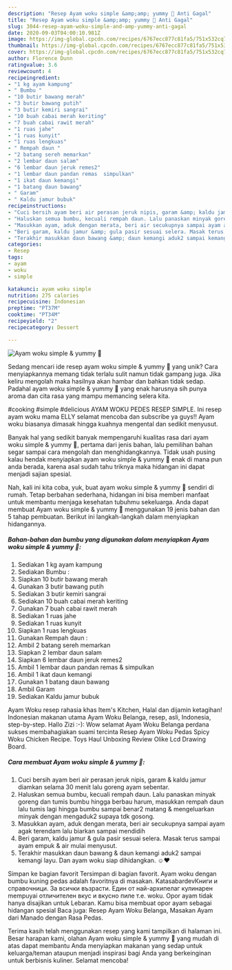 ```yaml
---
description: "Resep Ayam woku simple &amp;amp; yummy 🤤 Anti Gagal"
title: "Resep Ayam woku simple &amp;amp; yummy 🤤 Anti Gagal"
slug: 3044-resep-ayam-woku-simple-and-amp-yummy-anti-gagal
date: 2020-09-03T04:00:10.981Z
image: https://img-global.cpcdn.com/recipes/6767ecc877c81fa5/751x532cq70/ayam-woku-simple-yummy-🤤-foto-resep-utama.jpg
thumbnail: https://img-global.cpcdn.com/recipes/6767ecc877c81fa5/751x532cq70/ayam-woku-simple-yummy-🤤-foto-resep-utama.jpg
cover: https://img-global.cpcdn.com/recipes/6767ecc877c81fa5/751x532cq70/ayam-woku-simple-yummy-🤤-foto-resep-utama.jpg
author: Florence Dunn
ratingvalue: 3.6
reviewcount: 4
recipeingredient:
- "1 kg ayam kampung"
- " Bumbu "
- "10 butir bawang merah"
- "3 butir bawang putih"
- "3 butir kemiri sangrai"
- "10 buah cabai merah keriting"
- "7 buah cabai rawit merah"
- "1 ruas jahe"
- "1 ruas kunyit"
- "1 ruas lengkuas"
- " Rempah daun "
- "2 batang sereh memarkan"
- "2 lembar daun salam"
- "6 lembar daun jeruk remes2"
- "1 lembar daun pandan remas  simpulkan"
- "1 ikat daun kemangi"
- "1 batang daun bawang"
- " Garam"
- " Kaldu jamur bubuk"
recipeinstructions:
- "Cuci bersih ayam beri air perasan jeruk nipis, garam &amp; kaldu jamur diamkan selama 30 menit lalu goreng ayam sebentar."
- "Haluskan semua bumbu, kecuali rempah daun. Lalu panaskan minyak goreng dan tumis bumbu hingga berbau harum, masukkan rempah daun lalu tumis lagi hingga bumbu sampai benar2 matang &amp; mengeluarkan minyak dengan mengaduk2 supaya tdk gosong."
- "Masukkan ayam, aduk dengan merata, beri air secukupnya sampai ayam agak terendam lalu biarkan sampai mendidih"
- "Beri garam, kaldu jamur &amp; gula pasir sesuai selera. Masak terus sampai ayam empuk &amp; air mulai menyusut."
- "Terakhir masukkan daun bawang &amp; daun kemangi aduk2 sampai kemangi layu. Dan ayam woku siap dihidangkan. ☺️❤"
categories:
- Resep
tags:
- ayam
- woku
- simple

katakunci: ayam woku simple 
nutrition: 275 calories
recipecuisine: Indonesian
preptime: "PT37M"
cooktime: "PT34M"
recipeyield: "2"
recipecategory: Dessert

---
```



![Ayam woku simple &amp; yummy 🤤](https://img-global.cpcdn.com/recipes/6767ecc877c81fa5/751x532cq70/ayam-woku-simple-yummy-🤤-foto-resep-utama.jpg)

Sedang mencari ide resep ayam woku simple &amp; yummy 🤤 yang unik? Cara menyiapkannya memang tidak terlalu sulit namun tidak gampang juga. Jika keliru mengolah maka hasilnya akan hambar dan bahkan tidak sedap. Padahal ayam woku simple &amp; yummy 🤤 yang enak harusnya sih punya aroma dan cita rasa yang mampu memancing selera kita.

#cooking #simple #delicious AYAM WOKU PEDES RESEP SIMPLE. Ini resep ayam woku mama ELLY selamat mencoba dan subscribe ya guys!! Ayam woku biasanya dimasak hingga kuahnya mengental dan sedikit menyusut.

Banyak hal yang sedikit banyak mempengaruhi kualitas rasa dari ayam woku simple &amp; yummy 🤤, pertama dari jenis bahan, lalu pemilihan bahan segar sampai cara mengolah dan menghidangkannya. Tidak usah pusing kalau hendak menyiapkan ayam woku simple &amp; yummy 🤤 enak di mana pun anda berada, karena asal sudah tahu triknya maka hidangan ini dapat menjadi sajian spesial.


Nah, kali ini kita coba, yuk, buat ayam woku simple &amp; yummy 🤤 sendiri di rumah. Tetap berbahan sederhana, hidangan ini bisa memberi manfaat untuk membantu menjaga kesehatan tubuhmu sekeluarga. Anda dapat membuat Ayam woku simple &amp; yummy 🤤 menggunakan 19 jenis bahan dan 5 tahap pembuatan. Berikut ini langkah-langkah dalam menyiapkan hidangannya.

<!--inarticleads1-->

##### Bahan-bahan dan bumbu yang digunakan dalam menyiapkan Ayam woku simple &amp; yummy 🤤:

1. Sediakan 1 kg ayam kampung
1. Sediakan  Bumbu :
1. Siapkan 10 butir bawang merah
1. Gunakan 3 butir bawang putih
1. Sediakan 3 butir kemiri sangrai
1. Sediakan 10 buah cabai merah keriting
1. Gunakan 7 buah cabai rawit merah
1. Sediakan 1 ruas jahe
1. Sediakan 1 ruas kunyit
1. Siapkan 1 ruas lengkuas
1. Gunakan  Rempah daun :
1. Ambil 2 batang sereh memarkan
1. Siapkan 2 lembar daun salam
1. Siapkan 6 lembar daun jeruk remes2
1. Ambil 1 lembar daun pandan remas &amp; simpulkan
1. Ambil 1 ikat daun kemangi
1. Gunakan 1 batang daun bawang
1. Ambil  Garam
1. Sediakan  Kaldu jamur bubuk


Ayam Woku resep rahasia khas Item&#39;s Kitchen, Halal dan dijamin ketagihan! Indonesian makanan utama Ayam Woku Belanga, resep, asli, Indonesia, step-by-step. Hallo Zizi :-): Wow selamat Ayam Woku Belanga perdana sukses membahagiakan suami tercinta  Resep Ayam Woku Pedas Spicy Woku Chicken Recipe. Toys Haul Unboxing Review Olike Lcd Drawing Board. 

<!--inarticleads2-->

##### Cara membuat Ayam woku simple &amp; yummy 🤤:

1. Cuci bersih ayam beri air perasan jeruk nipis, garam &amp; kaldu jamur diamkan selama 30 menit lalu goreng ayam sebentar.
1. Haluskan semua bumbu, kecuali rempah daun. Lalu panaskan minyak goreng dan tumis bumbu hingga berbau harum, masukkan rempah daun lalu tumis lagi hingga bumbu sampai benar2 matang &amp; mengeluarkan minyak dengan mengaduk2 supaya tdk gosong.
1. Masukkan ayam, aduk dengan merata, beri air secukupnya sampai ayam agak terendam lalu biarkan sampai mendidih
1. Beri garam, kaldu jamur &amp; gula pasir sesuai selera. Masak terus sampai ayam empuk &amp; air mulai menyusut.
1. Terakhir masukkan daun bawang &amp; daun kemangi aduk2 sampai kemangi layu. Dan ayam woku siap dihidangkan. ☺️❤


Simpan ke bagian favorit Tersimpan di bagian favorit. Ayam woku dengan bumbu kuning pedas adalah favoritnya di masakan. KatasabardevКниги и справочници. За всички възрасти. Един от най-архипелаг кулинарен mempuyai отличителен вкус и вкусно пиле т.е. woku. Opor ayam tidak hanya disajikan untuk Lebaran. Kamu bisa membuat opor ayam sebagai hidangan spesial Baca juga: Resep Ayam Woku Belanga, Masakan Ayam dari Manado dengan Rasa Pedas. 

Terima kasih telah menggunakan resep yang kami tampilkan di halaman ini. Besar harapan kami, olahan Ayam woku simple &amp; yummy 🤤 yang mudah di atas dapat membantu Anda menyiapkan makanan yang sedap untuk keluarga/teman ataupun menjadi inspirasi bagi Anda yang berkeinginan untuk berbisnis kuliner. Selamat mencoba!
